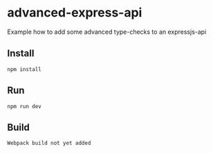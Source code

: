 # advanced-express-api
Example how to add some advanced type-checks to an expressjs-api

## Install
```
npm install
```
## Run
```
npm run dev
```
## Build
```
Webpack build not yet added
```
